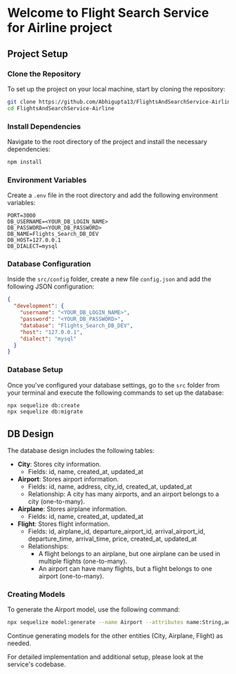 # Welcome to Flight Search Service for Airline project

## Project Setup

### Clone the Repository
To set up the project on your local machine, start by cloning the repository:

```bash
git clone https://github.com/Abhigupta13/FlightsAndSearchService-Airline.git
cd FlightsAndSearchService-Airline
```

### Install Dependencies
Navigate to the root directory of the project and install the necessary dependencies:

```bash
npm install
```

### Environment Variables
Create a `.env` file in the root directory and add the following environment variables:

```env
PORT=3000
DB_USERNAME=<YOUR_DB_LOGIN_NAME>
DB_PASSWORD=<YOUR_DB_PASSWORD>
DB_NAME=Flights_Search_DB_DEV
DB_HOST=127.0.0.1
DB_DIALECT=mysql
```

### Database Configuration
Inside the `src/config` folder, create a new file `config.json` and add the following JSON configuration:

```json
{
  "development": {
    "username": "<YOUR_DB_LOGIN_NAME>",
    "password": "<YOUR_DB_PASSWORD>",
    "database": "Flights_Search_DB_DEV",
    "host": "127.0.0.1",
    "dialect": "mysql"
  }
}
```

### Database Setup
Once you've configured your database settings, go to the `src` folder from your terminal and execute the following commands to set up the database:

```bash
npx sequelize db:create
npx sequelize db:migrate
```

## DB Design
The database design includes the following tables:

- **City**: Stores city information.
  - Fields: id, name, created_at, updated_at
- **Airport**: Stores airport information.
  - Fields: id, name, address, city_id, created_at, updated_at
  - Relationship: A city has many airports, and an airport belongs to a city (one-to-many).
- **Airplane**: Stores airplane information.
  - Fields: id, name, created_at, updated_at
- **Flight**: Stores flight information.
  - Fields: id, airplane_id, departure_airport_id, arrival_airport_id, departure_time, arrival_time, price, created_at, updated_at
  - Relationships: 
    - A flight belongs to an airplane, but one airplane can be used in multiple flights (one-to-many).
    - An airport can have many flights, but a flight belongs to one airport (one-to-many).

### Creating Models
To generate the Airport model, use the following command:

```bash
npx sequelize model:generate --name Airport --attributes name:String,address:String,cityId:integer
```

Continue generating models for the other entities (City, Airplane, Flight) as needed. 

For detailed implementation and additional setup, please look at the service's codebase.
